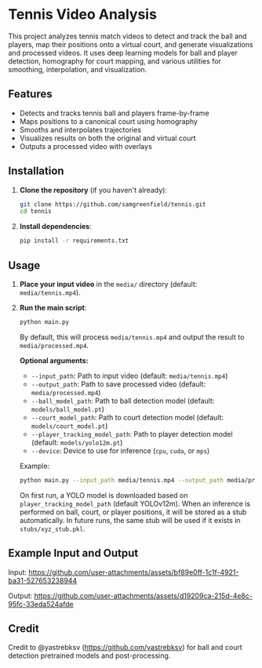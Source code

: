 # Tennis Video Analysis

This project analyzes tennis match videos to detect and track the ball and players, map their positions onto a virtual court, and generate visualizations and processed videos. It uses deep learning models for ball and player detection, homography for court mapping, and various utilities for smoothing, interpolation, and visualization.

## Features

- Detects and tracks tennis ball and players frame-by-frame
- Maps positions to a canonical court using homography
- Smooths and interpolates trajectories
- Visualizes results on both the original and virtual court
- Outputs a processed video with overlays

## Installation

1. **Clone the repository** (if you haven't already):

    ```bash
    git clone https://github.com/samgreenfield/tennis.git
    cd tennis
    ```

2. **Install dependencies**:

    ```bash
    pip install -r requirements.txt
    ```

## Usage

1. **Place your input video** in the `media/` directory (default: `media/tennis.mp4`).

2. **Run the main script**:

    ```bash
    python main.py
    ```

    By default, this will process `media/tennis.mp4` and output the result to `media/processed.mp4`. 

    **Optional arguments:**

    - `--input_path`: Path to input video (default: `media/tennis.mp4`)
    - `--output_path`: Path to save processed video (default: `media/processed.mp4`)
    - `--ball_model_path`: Path to ball detection model (default: `models/ball_model.pt`)
    - `--court_model_path`: Path to court detection model (default: `models/court_model.pt`)
    - `--player_tracking_model_path`: Path to player detection model (default: `models/yolo12m.pt`)
    - `--device`: Device to use for inference (`cpu`, `cuda`, or `mps`)

    Example:

    ```bash
    python main.py --input_path media/tennis.mp4 --output_path media/processed.mp4 --device cuda
    ```
    On first run, a YOLO model is downloaded based on `player_tracking_model_path` (default YOLOv12m). When an inference is performed on ball, court, or player positions, it will be stored as a stub automatically. In future runs, the same stub will be used if it exists in `stubs/xyz_stub.pkl`.

## Example Input and Output
Input:
https://github.com/user-attachments/assets/bf89e0ff-1c1f-4921-ba31-527653238944

Output:
https://github.com/user-attachments/assets/d19209ca-215d-4e8c-95fc-33eda524afde

## Credit
Credit to @yastrebksv (https://github.com/yastrebksv) for ball and court detection pretrained models and post-processing.

